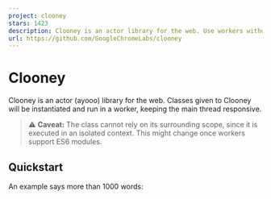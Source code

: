 ```yaml
---
project: clooney
stars: 1423
description: Clooney is an actor library for the web. Use workers without thinking about workers.
url: https://github.com/GoogleChromeLabs/clooney
---
```


Clooney
=======

Clooney is an actor (ayooo) library for the web. Classes given to Clooney will be instantiated and run in a worker, keeping the main thread responsive.

> ⚠️ **Caveat:** The class cannot rely on its surrounding scope, since it is executed in an isolated context. This might change once workers support ES6 modules.

Quickstart
----------

An example says more than 1000 words:

<script src\="/clooney.bundle.js"\></script\>
<script\>
  (async function() {
    class MyRemoteClass {
      doExpensiveCalculation(a, b) {
        return a + b;
      }
    }

    const instance \= await Clooney.spawn(MyRemoteClass);
    console.log(await instance.doExpensiveCalculation(5, 23));
  })();
</script\>

I’m collecting more examples of Clooney in action in this Glitch.

Browser support
---------------

Clooney uses Comlink under the hood, and so inherits its browser compatibility matrix.

Browsers without ES6 Proxy support can use the proxy-polyfill.

Events and Functions
--------------------

Functions and events are not transferable (i.e. can’t be sent from to a worker), but Clooney has special handling for them:

class MyRemoteClass {
  onClick(remoteEvent) {
    // … react to click …
  }
}

const instance \= await Clooney.spawn(MyRemoteClass);
const button \= document.querySelector('button');
button.addEventListener('click', instance.onClick.bind(instance));

The `remoteEvent` object is a mangled version of the original event to make it transferable:

const remoteEvent \= {
  targetId, // = event.target.id
  targetClassList, // = \[...event.target.classList\]
  detail, // = event.detail
  data // = event.data
};

Promises and async methods
--------------------------

Clooney handles promises (and therefore, async methods) automatically:

class Actor {
  timeoutThing() {
    return new Promise(resolve \=> setTimeout(\_ \=> resolve('ohai'), 1000));
  }
}

const instance \= await strategy.spawn(Actor);
alert(await instance.timeoutThing()); // Will alert() after 1 second

API
---

Clooney’s job is to take _actors_ (class definitions) and _spawn_ those actors in _containers_ (Web Workers). You can use that instance as if it was a local instance (this is magic provided by Comlink).

### `Clooney.spawn(class, constructorArgs)`

This call is equivalent to `Clooney.defaultStrategy.spawn(class, constructorArgs)`. Clooney creates an instance of `RoundRobinStrategy` as the default strategy.

### Strategies

Strategies decide how many containers are spun up and where a new instance is created.

export interface Strategy {
  /\*\*
   \* \`spawn\` instantiates the given actor in an actor container of the strategy’s choice.
   \* @returns The return type is the type as T, but every method is implicitly async.
   \*/
  spawn<T\>(actor: new () \=> T, constructorArgs: any\[\], opts: Object): Promise<T\>;
  /\*\*
   \* \`terminate\` calls \`terminate()\` on all existing containers of the strategy.
   \*/
  terminate(): Promise<void\>;
}

#### `Clooney.RoundRobinStrategy(opts)`

`RoundRobinStrategy` creates up to n containers and cycles through the containers with every `spawn` call. `RoundRobinStrategy` is the default strategy.

### Strategy Options

-   `maxNumContainers`: Maximum number of containers to create (default: 1)
-   `newWorkerFunc`: Asynchronous function that creates a new container (default: `new Worker(Clooney.defaultWorkerSrc)`)

### `Clooney.asRemoteValue(obj)`

`asRemoteValue` marks a value. If a marked value is used as an parameter or return value, it will not be transferred but instead proxied.

CDN
---

If you want to use Clooney from a CDN, you need to work around the same-origin restrictions that workers have:

<script src\="https://cdn.jsdelivr.net/npm/clooneyjs@0.7.0/clooney.bundle.min.js"\></script\>
<script\>
  async function newWorkerFunc() {
    const blob \= await fetch(Clooney.defaultWorkerSrc).then(resp \=> resp.blob())
    return new Worker(URL.createObjectURL(blob));
  }

  const strategy \= new Clooney.RoundRobinStrategy({newWorkerFunc});
  // Business as usual using strategy.spawn() ...
</script\>

* * *

License Apache-2.0
